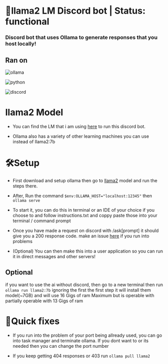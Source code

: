 # 🤖llama2 LM Discord bot | Status: functional
### Discord bot that uses Ollama to generate responses that you host locally! 
## Ran on 

![ollama](https://img.shields.io/badge/Ollama-000000.svg?style=for-the-badge&logo=Ollama&logoColor=white)

![python](https://img.shields.io/badge/Python-3776AB.svg?style=for-the-badge&logo=Python&logoColor=white)

![discord](https://img.shields.io/badge/Discord-5865F2.svg?style=for-the-badge&logo=Discord&logoColor=white)

# llama2 Model
- You can find the LM that i am using [here](https://ollama.com/library/llama2:7b) to run this discord bot.

- Ollama also has a variety of other learning machines you can use instead of llama2:7b

# 🛠️Setup
- First download and setup ollama then go to [llama2](https://ollama.com/library/llama2:7b) model and run the steps there. 

- After, Run the command ```$env:OLLAMA_HOST="localhost:12345"``` then ```ollama serve``` 

- To start it, you can do this in terminal or an IDE of your choice if you choose to and follow instructions.txt and coppy paste those into your terminal / command prompt

- Once you have made a request on discord with /ask[prompt] it should give you a 200 response code. make an issue [here](https://github.com/Samuel12209/Knockoff-GPT/issues) if you run into problems

- (Optional) You can then make this into a user application so you can run it in direct messages and other servers!
## Optional
if you want to use the ai without discord, then go to a new terminal then run ```ollama run llama2:7b``` ignoring the first the first step
it will install them model(~7GB) and will use 16 Gigs  of ram Maximum but is operable with partially operable with 13 Gigs of ram

# 🔧Quick fixes

- If you run into the problem of your port being allready used, you can go into task manager and terminate ollama. If you dont want to or its needed then you can change the port number

- If you keep getting 404 responses or 403 run ```ollama pull llama2```
